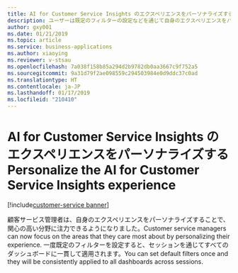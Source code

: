 ```yaml
---
title: AI for Customer Service Insights のエクスペリエンスをパーソナライズする
description: ユーザーは既定のフィルターの設定などを通じて自身のエクスペリエンスをパーソナライズし、関心の高い分野に注力することができます。
author: gxy001
ms.date: 01/21/2019
ms.topic: article
ms.service: business-applications
ms.author: xiaoying
ms.reviewer: v-stsau
ms.openlocfilehash: 7a038f158b85a294d2b9782db0aa3667c9f752a5
ms.sourcegitcommit: 9a31d79f2ae098559c294503984e0d9ddc37c0ad
ms.translationtype: HT
ms.contentlocale: ja-JP
ms.lasthandoff: 01/17/2019
ms.locfileid: "210410"
---
```

# <a name="personalize-the-ai-for-customer-service-insights-experience"></a><span data-ttu-id="ef405-103">AI for Customer Service Insights のエクスペリエンスをパーソナライズする</span><span class="sxs-lookup"><span data-stu-id="ef405-103">Personalize the AI for Customer Service Insights experience</span></span>
[!include[customer-service banner](../../../includes/customer-service.md)]


<span data-ttu-id="ef405-104">顧客サービス管理者は、自身のエクスペリエンスをパーソナライズすることで、関心の高い分野に注力できるようになりました。</span><span class="sxs-lookup"><span data-stu-id="ef405-104">Customer service managers can now focus on the areas that they care most about by personalizing their experience.</span></span> <span data-ttu-id="ef405-105">一度既定のフィルターを設定すると、セッションを通じてすべてのダッシュボードに一貫して適用されます。</span><span class="sxs-lookup"><span data-stu-id="ef405-105">You can set default filters once and they will be consistently applied to all dashboards across sessions.</span></span>
